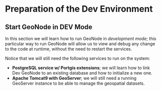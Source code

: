 # Preparation of the Dev Environment

## Start GeoNode in DEV Mode
In this section we will learn how to run GeoNode in _development mode_; this particular way to run GeoNode will allow us to view and debug any change to the code at runtime, without the need to restart the services.

Notice that we will still need the following services to run on the system:

 - **PostgreSQL service w/ Portgis extensions**; we will learn how to link Dev GeoNode to an existing database and how to initialize a new one.
 - **Apache Tomcat9 with GeoServer**; we will still need a running GeoServer instance to be able to manage the geospatial datasets.

